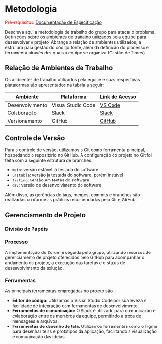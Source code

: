 # Metodologia

<span style="color:red">Pré-requisitos: <a href="2-Especificação do Projeto.md"> Documentação de Especificação</a></span>

Descreva aqui a metodologia de trabalho do grupo para atacar o problema. Definições sobre os ambientes de trabalho utilizados pela equipe para desenvolver o projeto. Abrange a relação de ambientes utilizados, a estrutura para gestão do código fonte, além da definição do processo e ferramenta através dos quais a equipe se organiza (Gestão de Times).

## Relação de Ambientes de Trabalho

Os ambientes de trabalho utilizados pela equipe e suas respectivas plataformas são apresentados na tabela a seguir:

| Ambiente     | Plataforma        | Link de Acesso                    |
|--------------|-------------------|-----------------------------------|
| Desenvolvimento | Visual Studio Code | [VS Code](https://code.visualstudio.com/) |
| Colaboração  | Slack             | [Slack](https://slack.com/)      |
| Versionamento| GitHub            | [GitHub](https://github.com/)     |

## Controle de Versão

Para o controle de versão, utilizamos o Git como ferramenta principal, hospedando o repositório no GitHub. A configuração do projeto no Git foi feita com a seguinte estrutura de branches:

- `main`: versão estável já testada do software
- `unstable`: versão já testada do software, porém instável
- `testing`: versão em testes do software
- `dev`: versão de desenvolvimento do software

Além disso, as gerências de tags, merges, commits e branches são realizadas conforme as práticas recomendadas pelo Git e GitHub.

## Gerenciamento de Projeto

### Divisão de Papéis

### Processo

A implementação do Scrum é seguida pelo grupo, utilizando recursos de gerenciamento de projeto oferecidos pelo GitHub para acompanhar o andamento do projeto, a execução das tarefas e o status de desenvolvimento da solução.

### Ferramentas

As principais ferramentas empregadas no projeto são:

- **Editor de código:** Utilizamos o Visual Studio Code por sua leveza e facilidade de integração com ferramentas de desenvolvimento.
- **Ferramentas de comunicação:** O Slack é utilizado para comunicação e colaboração entre os membros da equipe, permitindo a troca de mensagens e arquivos.
- **Ferramentas de desenho de tela:** Utilizamos ferramentas como o Figma para desenhar telas e protótipos da aplicação, facilitando a visualização e comunicação das ideias.

